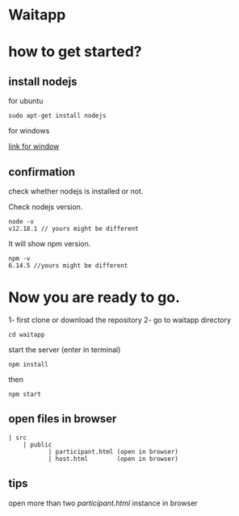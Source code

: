 # Waitapp

# how to get started?

## install nodejs

for ubuntu

```
sudo apt-get install nodejs

```

for windows

[link for window](https://nodejs.org/en/download/)

## confirmation

check whether nodejs is installed or not.

Check nodejs version.

```
node -v
v12.18.1 // yours might be different
```

It will show npm version.

```
npm -v
6.14.5 //yours might be different
```

# Now you are ready to go.

1- first clone or download the repository
2- go to waitapp directory

```
cd waitapp
```

start the server (enter in terminal)

```
npm install
```

then

```
npm start
```

## open files in browser

```
| src
    | public
           | participant.html (open in browser)
           | host.html        (open in browser)
```

## tips

open more than two _participant.html_ instance in browser
